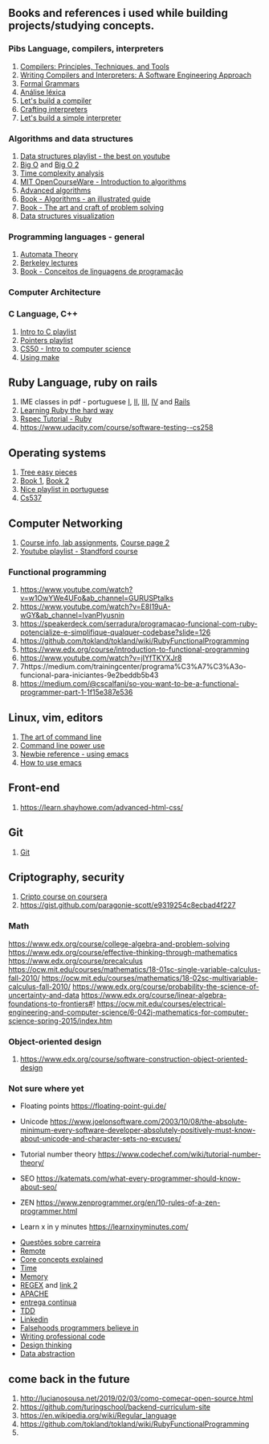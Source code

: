 ## Books and references i used while building projects/studying concepts.

### Pibs Language, compilers, interpreters
1. [Compilers: Principles, Techniques, and Tools](https://github.com/biancaguzenski/learning-path/blob/master/summaries/Alfred%20V.%20Aho%2C%20Monica%20S.%20Lam%2C%20Ravi%20Sethi%2C%20Jeffrey%20D.%20Ullman-Compilers%20-%20Principles%2C%20Techniques%2C%20and%20Tools-Pearson_Addison%20Wesley%20(2006).pdf)
2. [Writing Compilers and Interpreters: A Software Engineering Approach](https://www.amazon.com/Writing-Compilers-Interpreters-Software-Engineering/dp/0470177071/ref=sr_1_1?dchild=1&keywords=Writing+Compilers+and+Interpreters%3A+A+Software+Engineering+Approach&qid=1595966615&s=books&sr=1-1)
3. [Formal Grammars](https://web.stanford.edu/class/archive/cs/cs143/cs143.1128/handouts/080%20Formal%20Grammars.pdf)
4. [Análise léxica](https://ic.unicamp.br/~sandro/cursos/mc910/slides/cap2-lex.pdf)
5. [Let's build a compiler](https://compilers.iecc.com/crenshaw/)
6. [Crafting interpreters](https://craftinginterpreters.com/introduction.html)
7. [Let's build a simple interpreter](https://ruslanspivak.com/lsbasi-part1/)

### Algorithms and data structures

1. [Data structures playlist - the best on youtube](https://www.youtube.com/playlist?list=PL2_aWCzGMAwI3W_JlcBbtYTwiQSsOTa6P)
2. [Big O](https://www.bigocheatsheet.com/) and [Big O 2](https://www.youtube.com/watch?v=D6xkbGLQesk)
3. [Time complexity analysis](https://www.youtube.com/playlist?list=PL2_aWCzGMAwI9HK8YPVBjElbLbI3ufctn)
4. [MIT OpenCourseWare - Introduction to algorithms](https://www.youtube.com/watch?v=HtSuA80QTyo&list=PLUl4u3cNGP61Oq3tWYp6V_F-5jb5L2iHb)
5. [Advanced algorithms](http://people.seas.harvard.edu/~minilek/cs224/fall14/lec.html)
6. [Book - Algorithms - an illustrated guide](https://github.com/biancaguzenski/learning-path/blob/master/summaries/Aditya%20Bhargava%20-%20Grokking%20Algorithms_%20An%20Illustrated%20Guide%20for%20Programmers%20and%20Other%20Curious%20People-Manning%20Publications%20(2016).pdf)
7. [Book - The art and craft of problem solving](https://github.com/biancaguzenski/learning-path/blob/master/summaries/Paul%20Zeitz%20-%20The%20Art%20and%20Craft%20of%20Problem%20Solving%2C%20Second%20Edition-Wiley%20(2007).pdf)
8. [Data structures visualization](https://www.cs.usfca.edu/~galles/visualization/Algorithms.html)

### Programming languages - general

1. [Automata Theory](https://www.edx.org/course/automata-theory)
2. [Berkeley lectures](https://archive.org/details/ucberkeley-webcast-PL3E89002AA9B9879E?sort=titleSorter)
3. [Book - Conceitos de linguagens de programação](https://www.amazon.com.br/Conceitos-Linguagens-Programa%C3%A7%C3%A3o-Robert-Sebesta/dp/8582604688/ref=asc_df_8582604688/?tag=googleshopp00-20&linkCode=df0&hvadid=379792215563&hvpos=&hvnetw=g&hvrand=6461010631478211998&hvpone=&hvptwo=&hvqmt=&hvdev=c&hvdvcmdl=&hvlocint=&hvlocphy=1001773&hvtargid=pla-812887616297&psc=1)

### Computer Architecture

### C Language, C++

1. [Intro to C playlist](https://www.youtube.com/playlist?list=PL2_aWCzGMAwLSqGsERZGXGkA5AfMhcknE)
2. [Pointers playlist](https://www.youtube.com/playlist?list=PL2_aWCzGMAwLZp6LMUKI3cc7pgGsasm2)
3. [CS50 - Intro to computer science](https://online-learning.harvard.edu/course/cs50-introduction-computer-science)
4. [Using make](http://mrbook.org/blog/tutorials/make/)

## Ruby Language, ruby on rails

1. IME classes in pdf - portuguese [I](https://www.ime.usp.br/~esposte/documents/aula-ruby/aula01/aula01.pdf), [II](https://www.ime.usp.br/~esposte/documents/aula-ruby/aula02/aula02.pdf), [III](https://www.ime.usp.br/~esposte/documents/aula-ruby/aula03/aula03.pdf), [IV](https://www.ime.usp.br/~esposte/documents/aula-ruby/aula04/aula04.pdf) and [Rails](https://www.ime.usp.br/~esposte/documents/aula-rails/aula01.pdf)
2. [Learning Ruby the hard way](https://learnrubythehardway.org/book/)
3. [Rspec Tutorial - Ruby](https://www.tutorialspoint.com/rspec/rspec_writing_specs.htm)
4. https://www.udacity.com/course/software-testing--cs258

## Operating systems

1. [Tree easy pieces](http://pages.cs.wisc.edu/~remzi/OSTEP/)
2. [Book 1](https://www.amazon.com/Operating-System-Concepts-Abraham-Silberschatz/dp/1118063333/ref=dp_ob_title_bk), [Book 2](https://www.amazon.com/Operating-Concepts-Essentials-Abraham-Silberschatz/dp/1118804929/ref=sr_1_1?s=books&ie=UTF8&qid=1415311059&sr=1-1&keywords=operating+system+concepts+essentials)
3. [Nice playlist in portuguese](https://www.youtube.com/watch?v=CCHZ_06DoEA&list=PLxI8Can9yAHeK7GUEGxMsqoPRmJKwI9Jw&index=2)
4. [Cs537](http://pages.cs.wisc.edu/~remzi/Classes/537/Spring2018/)


## Computer Networking

1. [Course info, lab assignments](https://cs144.github.io/), [Course page 2](https://www.scs.stanford.edu/10au-cs144/)
2. [Youtube playlist - Standford course](https://www.youtube.com/watch?v=-nciJGUPyAM&list=PLvFG2xYBrYAQCyz4Wx3NPoYJOFjvU7g2Z&index=1)

### Functional programming

 1. https://www.youtube.com/watch?v=w1OwYWe4UFo&ab_channel=GURUSPtalks
 2. https://www.youtube.com/watch?v=E8I19uA-wGY&ab_channel=IvanPlyusnin
 3. https://speakerdeck.com/serradura/programacao-funcional-com-ruby-potencialize-e-simplifique-qualquer-codebase?slide=126
 4. https://github.com/tokland/tokland/wiki/RubyFunctionalProgramming
 5. https://www.edx.org/course/introduction-to-functional-programming
 6. https://www.youtube.com/watch?v=jIYfTKYXJr8
 8. 7https://medium.com/trainingcenter/programa%C3%A7%C3%A3o-funcional-para-iniciantes-9e2beddb5b43
 9. https://medium.com/@cscalfani/so-you-want-to-be-a-functional-programmer-part-1-1f15e387e536


## Linux, vim, editors

1. [The art of command line](https://github.com/jlevy/the-art-of-command-line)
2. [Command line power use](https://commandlinepoweruser.com/)
3. [Newbie reference - using emacs](https://www.emacswiki.org/emacs/EmacsNewbieKeyReference)
2. [How to use emacs](https://zoo.cs.yale.edu/classes/cs210/help/emacs.html#:~:text=Emacs%20For%20the%20Dummies,-To%20run%20emacs&text=For%20example%2C%20to%20open%20a,type%20the%20%22return%22%20key.)

## Front-end
1. https://learn.shayhowe.com/advanced-html-css/

## Git

1. [Git](https://www.deployhq.com/git)

## Criptography, security

1. [Cripto course on coursera](https://www.coursera.org/learn/crypto/home/welcome)
2. https://gist.github.com/paragonie-scott/e9319254c8ecbad4f227

### Math

  https://www.edx.org/course/college-algebra-and-problem-solving
  https://www.edx.org/course/effective-thinking-through-mathematics
  https://www.edx.org/course/precalculus
  https://ocw.mit.edu/courses/mathematics/18-01sc-single-variable-calculus-fall-2010/
  https://ocw.mit.edu/courses/mathematics/18-02sc-multivariable-calculus-fall-2010/
  https://www.edx.org/course/probability-the-science-of-uncertainty-and-data
  https://www.edx.org/course/linear-algebra-foundations-to-frontiers#!
  https://ocw.mit.edu/courses/electrical-engineering-and-computer-science/6-042j-mathematics-for-computer-science-spring-2015/index.htm
  
### Object-oriented design

1. https://www.edx.org/course/software-construction-object-oriented-design


### Not sure where yet
  - Floating points
  https://floating-point-gui.de/
  - Unicode
  https://www.joelonsoftware.com/2003/10/08/the-absolute-minimum-every-software-developer-absolutely-positively-must-know-about-unicode-and-character-sets-no-excuses/
  - Tutorial number theory
  https://www.codechef.com/wiki/tutorial-number-theory/

  - SEO
  https://katemats.com/what-every-programmer-should-know-about-seo/
  - ZEN
  https://www.zenprogrammer.org/en/10-rules-of-a-zen-programmer.html
  - Learn x in y minutes
  https://learnxinyminutes.com/
  
  * [Questões sobre carreira](https://www.akitaonrails.com/2019/12/11/akitando-69-respondendo-suas-perguntas-sobre-carreira-via-instagram)
  * [Remote](https://docs.google.com/spreadsheets/d/1TLJSlNxCbwRNxy14Toe1PYwbCTY7h0CNHeer9J0VRzE/htmlview#gid=1279011369)
  * [Core concepts explained](http://carlcheo.com/compsci)
  * [Time](https://unix4lyfe.org/time/)
  * [Memory](https://lwn.net/Articles/250967/)
  * [REGEX](https://github.com/regexhq) and [link 2](https://github.com/ziishaned/learn-regex)
  * [APACHE](https://www.google.com/search?q=apache&oq=apache&aqs=chrome..69i57.666j0j1&sourceid=chrome&ie=UTF-8)
  * [entrega continua](https://www.google.com/search?q=continuous+delivery&oq=continuous+delivery&aqs=chrome..69i57.2712j0j1&sourceid=chrome&ie=UTF-8)
  * [TDD](http://devfuria.com.br/logica-de-programacao/tdd-junto-com-logica-assim-tao-cedo/)
   * [Linkedin](https://womakerscode.gitbook.io/linkedin-um-guia-girl-power/)
  * [Falsehoods programmers believe in](https://github.com/kdeldycke/awesome-falsehood)
  * [Writing professional code](https://www.edx.org/course/writing-professional-code-advanced-topics)
  * [Design thinking](https://www.edx.org/course/introduction-to-design-thinking)
  * [Data abstraction](https://www.edx.org/course/software-construction-data-abstraction)
  
  
  ## come back in the future
  
  1. http://lucianosousa.net/2019/02/03/como-comecar-open-source.html
  2. https://github.com/turingschool/backend-curriculum-site
  3. https://en.wikipedia.org/wiki/Regular_language
  4. https://github.com/tokland/tokland/wiki/RubyFunctionalProgramming
  5. 
